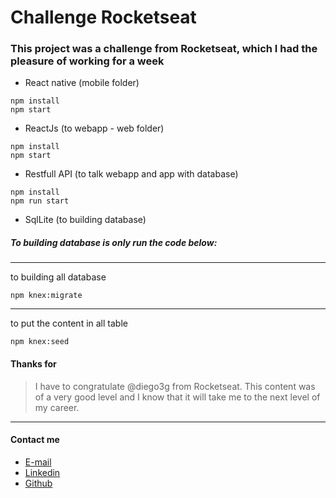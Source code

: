 # Challenge Rocketseat

### This project was a challenge from Rocketseat, which I had the pleasure of working for a week

 
- React native (mobile folder)
```
npm install
npm start
```
- ReactJs (to webapp - web folder)
```
npm install
npm start
```
- Restfull API (to talk webapp and app with database)
```
npm install
npm run start
```
- SqlLite (to building database)

##### To building database is only run the code below:
---
to building all database

```
npm knex:migrate
```
---
to put the content in all table
```
npm knex:seed
```
#### Thanks for

> I have to congratulate @diego3g from Rocketseat. This content was of a very good level and I know that it will take me to the next level of my career.
---
#### Contact me
* [E-mail](mailto:michel.ribeiro@michelribeiro.com.br)
* [Linkedin](https://www.linkedin.com/in/michelribeiro)
* [Github](https://github.com/michelribeiro/)

<!-- teste de mudança -->